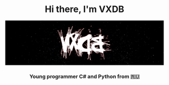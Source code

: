 <h1 align="center">Hi there, I'm VXDB</h1> 
<img src="https://github.com/vertexDB/vertexDB/blob/main/name.png" length="1920" width="540"/>
<h3 align="center">Young programmer C# and Python from 🇷🇺</h3>
